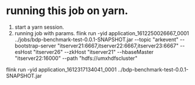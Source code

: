 # running this job on yarn.
1. start a yarn session.
2. running job with params.
 flink run -yid application_1612250026667_0001  ../jobs/bdp-benchmark-test-0.0.1-SNAPSHOT.jar  --topic "arkevent" --bootstrap-server "itserver21:6667,itserver22:6667,itserver23:6667" --esHost "itserver26"    --zkHost "itserver21" --hbaseMaster "itserver22:16000" --path "hdfs://umxhdfscluster"
 
 
 
  flink run -yid application_1612317134041_0001  ../bdp-benchmark-test-0.0.1-SNAPSHOT.jar
